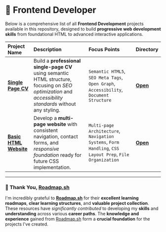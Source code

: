 # 📂 Frontend Developer

Below is a comprehensive list of all **Frontend Development** projects available in this repository, designed to build **progressive web development skills** from foundational HTML to advanced interactive applications.

| Project Name | Description | Focus Points | Directory |
| :------------------------- | :------------------------------------------------- | :--------------------------------------------  | :---------------------- |
| [**Single Page CV**](https://roadmap.sh/projects/single-page-cv) | Build a **professional single-page CV** using semantic HTML structure, focusing on *SEO optimization* and *accessibility standards* without any styling. | `Semantic HTML5`, `SEO Meta Tags`, `Open Graph`, `Accessibility`, `Document Structure` | [**Open**](./01-single-page-cv/) |
| [**Basic HTML Website**](https://roadmap.sh/projects/basic-html-website) | Develop a **multi-page website** with consistent navigation, contact forms, and *responsive foundation* ready for future CSS implementation. | `Multi-page Architecture`, `Navigation Systems`, `Form Handling`, `CSS Layout Prep`, `File Organization` | [**Open**](./02-basic-html-website/) |

--- 

### 🙏 **Thank You, [Roadmap.sh](https://roadmap.sh/)**

I'm incredibly grateful to [**Roadmap.sh**](https://roadmap.sh/) for their **excellent learning roadmaps**, **clear learning structures**, and **valuable project collection**. These resources have *significantly contributed* to developing my **skills** and **understanding** across various **career paths**. The **knowledge and experience** gained from [Roadmap.sh](https://roadmap.sh/) form a **crucial foundation** for the projects I've created.